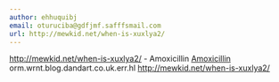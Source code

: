 ```yaml
---
author: ehhuquibj
email: oturuciba@gdfjmf.safffsmail.com
url: http://mewkid.net/when-is-xuxlya2/
---
```


http://mewkid.net/when-is-xuxlya2/ - Amoxicillin <a href="http://mewkid.net/when-is-xuxlya2/">Amoxicillin</a> orm.wrnt.blog.dandart.co.uk.err.hl http://mewkid.net/when-is-xuxlya2/